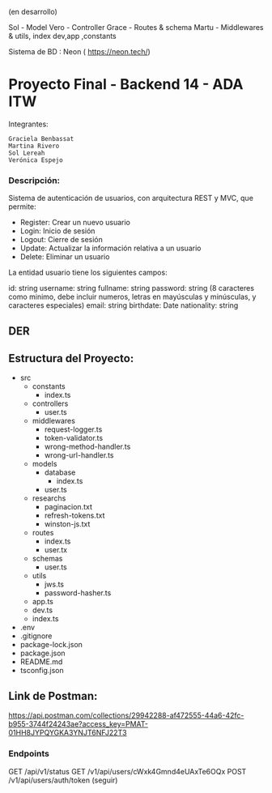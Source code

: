 (en desarrollo)

Sol - Model
Vero - Controller
Grace - Routes & schema
Martu - Middlewares & utils, index dev,app ,constants

Sistema de BD : Neon ( https://neon.tech/)

# Proyecto Final - Backend 14 - ADA ITW

Integrantes:

    Graciela Benbassat
    Martina Rivero
    Sol Lereah
    Verónica Espejo

### Descripción:

Sistema de autenticación de usuarios, con arquitectura REST y MVC, que permite:

- Register: Crear un nuevo usuario
- Login: Inicio de sesión
- Logout: Cierre de sesión
- Update: Actualizar la información relativa a un usuario
- Delete: Eliminar un usuario

La entidad usuario tiene los siguientes campos:

id: string
username: string
fullname: string
password: string (8 caracteres como minimo, debe incluir numeros, letras en mayúsculas y minúsculas, y caracteres especiales)
email: string
birthdate: Date
nationality: string

## DER


## Estructura del Proyecto:

- src
  - constants
    - index.ts
  - controllers
    - user.ts
  - middlewares
    - request-logger.ts
    - token-validator.ts
    - wrong-method-handler.ts
    - wrong-url-handler.ts
  - models
    - database
      - index.ts
    - user.ts
  - researchs
    - paginacion.txt
    - refresh-tokens.txt
    - winston-js.txt
  - routes
    - index.ts
    - user.tx
  - schemas
    - user.ts
  - utils
    - jws.ts
    - password-hasher.ts
  - app.ts
  - dev.ts
  - index.ts
- .env
- .gitignore
- package-lock.json
- package.json
- README.md
- tsconfig.json


## Link de Postman:

https://api.postman.com/collections/29942288-af472555-44a6-42fc-b955-3744f24243ae?access_key=PMAT-01HH8JYPQYGKA3YNJT6NFJ22T3

### Endpoints

GET /api/v1/status
GET /v1/api/users/cWxk4Gmnd4eUAxTe6OQx
POST /v1/api/users/auth/token
 (seguir)
